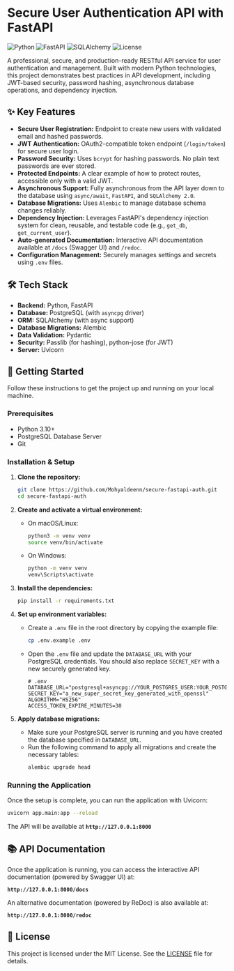 # Secure User Authentication API with FastAPI

![Python](https://img.shields.io/badge/Python-3.11+-blue?style=for-the-badge&logo=python)
![FastAPI](https://img.shields.io/badge/FastAPI-0.100+-green?style=for-the-badge&logo=fastapi)
![SQLAlchemy](https://img.shields.io/badge/SQLAlchemy-2.0-red?style=for-the-badge&logo=sqlalchemy)
![License](https://img.shields.io/badge/License-MIT-yellow.svg?style=for-the-badge)

A professional, secure, and production-ready RESTful API service for user authentication and management. Built with modern Python technologies, this project demonstrates best practices in API development, including JWT-based security, password hashing, asynchronous database operations, and dependency injection.

## ✨ Key Features

- **Secure User Registration:** Endpoint to create new users with validated email and hashed passwords.
- **JWT Authentication:** OAuth2-compatible token endpoint (`/login/token`) for secure user login.
- **Password Security:** Uses `bcrypt` for hashing passwords. No plain text passwords are ever stored.
- **Protected Endpoints:** A clear example of how to protect routes, accessible only with a valid JWT.
- **Asynchronous Support:** Fully asynchronous from the API layer down to the database using `async/await`, `FastAPI`, and `SQLAlchemy 2.0`.
- **Database Migrations:** Uses `Alembic` to manage database schema changes reliably.
- **Dependency Injection:** Leverages FastAPI's dependency injection system for clean, reusable, and testable code (e.g., `get_db`, `get_current_user`).
- **Auto-generated Documentation:** Interactive API documentation available at `/docs` (Swagger UI) and `/redoc`.
- **Configuration Management:** Securely manages settings and secrets using `.env` files.

## 🛠️ Tech Stack

- **Backend:** Python, FastAPI
- **Database:** PostgreSQL (with `asyncpg` driver)
- **ORM:** SQLAlchemy (with async support)
- **Database Migrations:** Alembic
- **Data Validation:** Pydantic
- **Security:** Passlib (for hashing), python-jose (for JWT)
- **Server:** Uvicorn

## 🚀 Getting Started

Follow these instructions to get the project up and running on your local machine.

### Prerequisites

- Python 3.10+
- PostgreSQL Database Server
- Git

### Installation & Setup

1.  **Clone the repository:**
    ```bash
    git clone https://github.com/Mohyaldeenn/secure-fastapi-auth.git
    cd secure-fastapi-auth
    ```

2.  **Create and activate a virtual environment:**
    - On macOS/Linux:
      ```bash
      python3 -m venv venv
      source venv/bin/activate
      ```
    - On Windows:
      ```bash
      python -m venv venv
      venv\Scripts\activate
      ```

3.  **Install the dependencies:**
    ```bash
    pip install -r requirements.txt
    ```

4.  **Set up environment variables:**
    - Create a `.env` file in the root directory by copying the example file:
      ```bash
      cp .env.example .env
      ```
    - Open the `.env` file and update the `DATABASE_URL` with your PostgreSQL credentials. You should also replace `SECRET_KEY` with a new securely generated key.
      ```
      # .env
      DATABASE_URL="postgresql+asyncpg://YOUR_POSTGRES_USER:YOUR_POSTGRES_PASSWORD@localhost:5432/fastapi_db"
      SECRET_KEY="a_new_super_secret_key_generated_with_openssl"
      ALGORITHM="HS256"
      ACCESS_TOKEN_EXPIRE_MINUTES=30
      ```

5.  **Apply database migrations:**
    - Make sure your PostgreSQL server is running and you have created the database specified in `DATABASE_URL`.
    - Run the following command to apply all migrations and create the necessary tables:
      ```bash
      alembic upgrade head
      ```

### Running the Application

Once the setup is complete, you can run the application with Uvicorn:

```bash
uvicorn app.main:app --reload
```
The API will be available at **`http://127.0.0.1:8000`**

## 📚 API Documentation

Once the application is running, you can access the interactive API documentation (powered by Swagger UI) at:

**`http://127.0.0.1:8000/docs`**

An alternative documentation (powered by ReDoc) is also available at:

**`http://127.0.0.1:8000/redoc`**

## 📄 License

This project is licensed under the MIT License. See the [LICENSE](LICENSE) file for details.